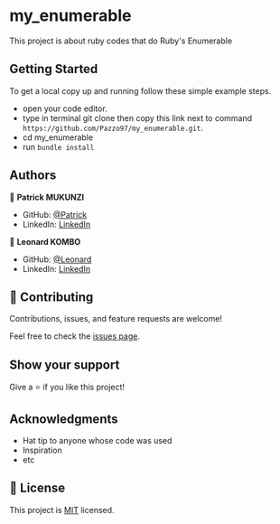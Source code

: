 # my_enumerable

This project is about ruby codes that do Ruby's Enumerable

## Getting Started

To get a local copy up and running follow these simple example steps.

- open your code editor.
- type in terminal git clone then copy this link next to command `https://github.com/Pazzo97/my_enumerable.git`.
- cd my_enumerable
- run `bundle install`

## Authors

👤 **Patrick MUKUNZI**

- GitHub: [@Patrick](https://github.com/Pazzo97)
- LinkedIn: [LinkedIn](https://www.linkedin.com/in/patrick-mukunzi/)

👤 **Leonard KOMBO**

- GitHub: [@Leonard](https://github.com/leonard33)
- LinkedIn: [LinkedIn](https://www.linkedin.com/in/leonardkombo/)

## 🤝 Contributing

Contributions, issues, and feature requests are welcome!

Feel free to check the [issues page](../../issues/).

## Show your support

Give a ⭐️ if you like this project!

## Acknowledgments

- Hat tip to anyone whose code was used
- Inspiration
- etc

## 📝 License

This project is [MIT](./MIT.md) licensed.
